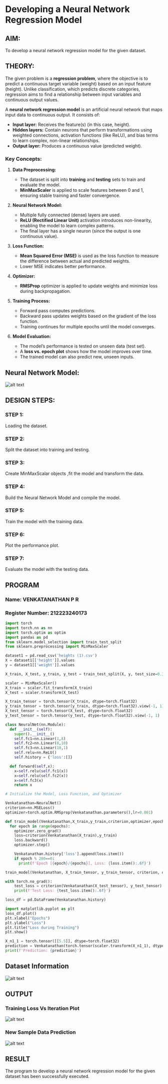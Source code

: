 # Developing a Neural Network Regression Model

## AIM:

To develop a neural network regression model for the given dataset.

## THEORY:

The given problem is a **regression problem**, where the objective is to predict a continuous target variable (weight) based on an input feature (height). Unlike classification, which predicts discrete categories, regression aims to find a relationship between input variables and continuous output values.

A **neural network regression model** is an artificial neural network that maps input data to continuous output. It consists of:

* **Input layer:** Receives the feature(s) (in this case, height).
* **Hidden layers:** Contain neurons that perform transformations using weighted connections, activation functions (like ReLU), and bias terms to learn complex, non-linear relationships.
* **Output layer:** Produces a continuous value (predicted weight).

### Key Concepts:

1. **Data Preprocessing:**

   * The dataset is split into **training** and **testing** sets to train and evaluate the model.
   * **MinMaxScaler** is applied to scale features between 0 and 1, ensuring stable training and faster convergence.

2. **Neural Network Model:**

   * Multiple fully connected (dense) layers are used.
   * **ReLU (Rectified Linear Unit)** activation introduces non-linearity, enabling the model to learn complex patterns.
   * The final layer has a single neuron (since the output is one continuous value).

3. **Loss Function:**

   * **Mean Squared Error (MSE)** is used as the loss function to measure the difference between actual and predicted weights.
   * Lower MSE indicates better performance.

4. **Optimizer:**

   * **RMSProp** optimizer is applied to update weights and minimize loss during backpropagation.

5. **Training Process:**

   * Forward pass computes predictions.
   * Backward pass updates weights based on the gradient of the loss function.
   * Training continues for multiple epochs until the model converges.

6. **Model Evaluation:**

   * The model’s performance is tested on unseen data (test set).
   * A **loss vs. epoch plot** shows how the model improves over time.
   * The trained model can also predict new, unseen inputs.


## Neural Network Model:

![alt text](Images/image-3.png)

## DESIGN STEPS:

### STEP 1:

Loading the dataset.

### STEP 2:

Split the dataset into training and testing.

### STEP 3:

Create MinMaxScalar objects ,fit the model and transform the data.

### STEP 4:

Build the Neural Network Model and compile the model.

### STEP 5:

Train the model with the training data.

### STEP 6:

Plot the performance plot.

### STEP 7:

Evaluate the model with the testing data.

## PROGRAM
### Name: VENKATANATHAN P R
### Register Number: 212223240173
```python
import torch
import torch.nn as nn
import torch.optim as optim
import pandas as pd
from sklearn.model_selection import train_test_split
from sklearn.preprocessing import MinMaxScaler

dataset1 = pd.read_csv('heights (1).csv')
X = dataset1[['height']].values
y = dataset1[['weight']].values

X_train, X_test, y_train, y_test = train_test_split(X, y, test_size=0.33, random_state=33)

scaler = MinMaxScaler()
X_train = scaler.fit_transform(X_train)
X_test = scaler.transform(X_test)

X_train_tensor = torch.tensor(X_train, dtype=torch.float32)
y_train_tensor = torch.tensor(y_train, dtype=torch.float32).view(-1, 1)
X_test_tensor = torch.tensor(X_test, dtype=torch.float32)
y_test_tensor = torch.tensor(y_test, dtype=torch.float32).view(-1, 1)

class NeuralNet(nn.Module):
  def __init__(self):
    super().__init__()
    self.fc1=nn.Linear(1,8)
    self.fc2=nn.Linear(8,10)
    self.fc3=nn.Linear(10,1)
    self.relu=nn.ReLU()
    self.history = {'loss':[]}

  def forward(self,x):
    x=self.relu(self.fc1(x))
    x=self.relu(self.fc2(x))
    x=self.fc3(x)
    return x

# Initialize the Model, Loss Function, and Optimizer

Venkatanathan=NeuralNet()
criterion=nn.MSELoss()
optimizer=torch.optim.RMSprop(Venkatanathan.parameters(),lr=0.001)

def train_model(Venkatanathan,X_train,y_train,criterion,optimizer,epochs=1000):
  for epoch in range(epochs):
    optimizer.zero_grad()
    loss=criterion(Venkatanathan(X_train),y_train)
    loss.backward()
    optimizer.step()

    Venkatanathan.history['loss'].append(loss.item())
    if epoch % 200==0:
      print(f'Epoch [{epoch}/{epochs}], Loss: {loss.item():.6f}')

train_model(Venkatanathan, X_train_tensor, y_train_tensor, criterion, optimizer)

with torch.no_grad():
    test_loss = criterion(Venkatanathan(X_test_tensor), y_test_tensor)
    print(f'Test Loss: {test_loss.item():.6f}')

loss_df = pd.DataFrame(Venkatanathan.history)

import matplotlib.pyplot as plt
loss_df.plot()
plt.xlabel("Epochs")
plt.ylabel("Loss")
plt.title("Loss during Training")
plt.show()

X_n1_1 = torch.tensor([[5.5]], dtype=torch.float32)
prediction = Venkatanathan(torch.tensor(scaler.transform(X_n1_1), dtype=torch.float32)).item()
print(f'Prediction: {prediction}')
```
## Dataset Information

![alt text](Images/image.png)

## OUTPUT

### Training Loss Vs Iteration Plot

![alt text](<Images/image copy.png>)

### New Sample Data Prediction

![alt text](<Images/image copy 2.png>)

## RESULT

The program to develop a neural network regression model for the given dataset has been successfully executed.

